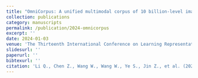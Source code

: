 ```yaml
---
title: "OmniCorpus: A unified multimodal corpus of 10 billion-level images interleaved with text"
collection: publications
category: manuscripts
permalink: /publication/2024-omnicorpus
excerpt: ''
date: 2024-01-03
venue: 'The Thirteenth International Conference on Learning Representations'
slidesurl: ''
paperurl: ''
bibtexurl: ''
citation: 'Li Q., Chen Z., Wang W., Wang W., Ye S., Jin Z., et al. (2024). "OmniCorpus: A unified multimodal corpus of 10 billion-level images interleaved with text." <i>The Thirteenth International Conference on Learning Representations</i>.'
---
```

